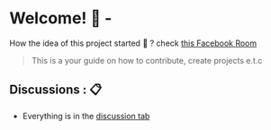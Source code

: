 # Welcome! :tada: - 
How the idea of this project started :thinking: ? check [this Facebook Room](https://web.facebook.com/100008372148032/videos/491711999358531/)

> This is a your guide on how to contribute, create projects e.t.c

## Discussions : 📋
- Everything is in the [discussion tab](https://github.com/Meta-DevC-Lusaka-Community-Projects/guide/discussions/categories/ideas)

